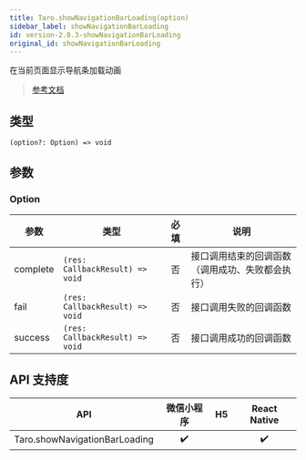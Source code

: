```yaml
---
title: Taro.showNavigationBarLoading(option)
sidebar_label: showNavigationBarLoading
id: version-2.0.3-showNavigationBarLoading
original_id: showNavigationBarLoading
---
```


在当前页面显示导航条加载动画

> [参考文档](https://developers.weixin.qq.com/miniprogram/dev/api/ui/navigation-bar/wx.showNavigationBarLoading.html)

## 类型

```tsx
(option?: Option) => void
```

## 参数

### Option

| 参数 | 类型 | 必填 | 说明 |
| --- | --- | :---: | --- |
| complete | `(res: CallbackResult) => void` | 否 | 接口调用结束的回调函数（调用成功、失败都会执行） |
| fail | `(res: CallbackResult) => void` | 否 | 接口调用失败的回调函数 |
| success | `(res: CallbackResult) => void` | 否 | 接口调用成功的回调函数 |

## API 支持度

| API | 微信小程序 | H5 | React Native |
| :---: | :---: | :---: | :---: |
| Taro.showNavigationBarLoading | ✔️ |  | ✔️ |
